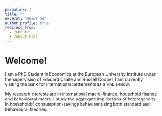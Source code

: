 ```yaml
---
permalink: /
title: ""
excerpt: "About me"
author_profile: true
redirect_from: 
  - /about/
  - /about.html
---
```


# Welcome!

I am a PhD Student in Economics at the European University Institute under the supervision of Edouard Challe and Russell Cooper. I am currently visiting the Bank for International Settlements as a PhD Fellow.

My research interests are in international macro-finance, household finance and behavioural macro. I study the aggregate implications of heterogeneity in households' consumption-savings behaviour using both standard and behavioural theories.


